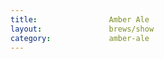 ```yaml
---
title:                Amber Ale
layout:               brews/show
category:             amber-ale
---
```

